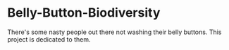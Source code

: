 # Belly-Button-Biodiversity
There's some nasty people out there not washing their belly buttons. This project is dedicated to them.
